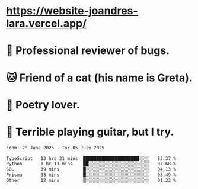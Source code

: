 # https://website-joandres-lara.vercel.app/
# 🐛 Professional reviewer of bugs.
# 🐱 Friend of a cat (his name is Greta).
# 📜 Poetry lover.
# 🎸 Terrible playing guitar, but I try.

<!--START_SECTION:waka-->

```txt
From: 28 June 2025 - To: 05 July 2025

TypeScript   13 hrs 21 mins  █████████████████████░░░░   83.37 %
Python       1 hr 13 mins    ██░░░░░░░░░░░░░░░░░░░░░░░   07.68 %
SQL          39 mins         █░░░░░░░░░░░░░░░░░░░░░░░░   04.13 %
Prisma       33 mins         █░░░░░░░░░░░░░░░░░░░░░░░░   03.49 %
Other        12 mins         ▒░░░░░░░░░░░░░░░░░░░░░░░░   01.33 %
```

<!--END_SECTION:waka-->
